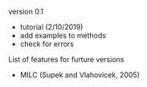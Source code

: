 version 0.1
* tutorial (2/10/2019)
* add examples to methods
* check for errors

List of features for furture versions
* MILC (Supek and Vlahovicek, 2005)
